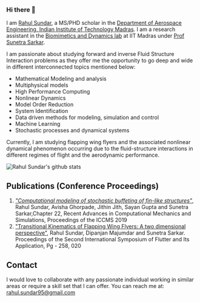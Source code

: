 ### Hi there 👋
I am [Rahul Sundar](https://in.linkedin.com/in/rahul-sundar-311a6977), a MS/PHD scholar in the [Department of Aerospace Engineering, Indian Institute of Technology Madras](http://www.ae.iitm.ac.in/index.htm). I am a research assistant in the [Biomimetics and Dynamics lab](https://github.com/biomimetics-iitm) at IIT Madras under [Prof Sunetra Sarkar](https://home.iitm.ac.in/sunetra/). 

I am passionate about studying forward and inverse Fluid Structure Interaction problems as they offer me the opportunity to go deep and wide in different interconnected topics mentioned below:
- Mathematical Modeling and analysis
- Multiphysical models
- High Performance Computing
- Nonlinear Dynamics
- Model Order Reduction
- System Identification
- Data driven methods for modeling, simulation and control
- Machine Learning
- Stochastic processes and dynamical systems

Currently, I am studying flapping wing flyers and the associated nonlinear dynamical phenomenon occurring due to the fluid-structure interactions in different regimes of flight and the aerodynamic performance.

![Rahul Sundar's github stats](https://github-readme-stats.vercel.app/api?username=RahulSundar&count_private=true) 


## Publications (Conference Proceedings)
1. [_"Computational modeling of stochastic buffeting of fin-like structures"_](https://www.springer.com/in/book/9789811583148), Rahul Sundar, Avisha Ghorpade, Jithin Jith, Sayan Gupta and Sunetra Sarkar,Chapter 22,  Recent Advances in Computational Mechanics and Simulations, Proceedings of the ICCMS 2019
2. ["Transitional Kinematics of Flapping Wing Flyers: A two dimensional perspective"](https://www.researchgate.net/publication/343501539_Transitionary_flight_of_a_flapping_wing_flyer_A_two_dimensional_perspective), Rahul Sundar, Dipanjan Majumdar and Sunetra Sarkar. Proceedings of the Second International Symposium of Flutter and Its Application, Pg - 258, 020

## Contact
I would love to collaborate with any passionate individual working in similar areas or require a skill set that I can offer. 
You can reach me at:
rahul.sundar95@gmail.com
